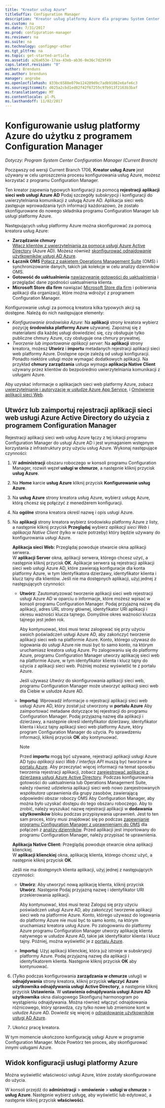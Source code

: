 ```yaml
---
title: "Kreator usług Azure"
titleSuffix: Configuration Manager
description: "Kreator usług platformy Azure dla programu System Center Configuration Manager — informacje"
ms.custom: na
ms.date: 7/31/2017
ms.prod: configuration-manager
ms.reviewer: na
ms.suite: na
ms.technology: configmgr-other
ms.tgt_pltfrm: na
ms.topic: get-started-article
ms.assetid: a26a653e-17aa-43eb-ab36-0e36c7d29f49
caps.latest.revision: "0"
author: Brenduns
ms.author: brenduns
manager: angrobe
ms.openlocfilehash: 833bc6588e079e124209d9c7adb91062e6afe6c3
ms.sourcegitcommit: d025a2cbd1ed82f42f67255c97b913f2163b3baf
ms.translationtype: MT
ms.contentlocale: pl-PL
ms.lasthandoff: 11/02/2017
---
```

# <a name="configure-azure-services-for-use-with-configuration-manager"></a>Konfigurowanie usług platformy Azure do użytku z programem Configuration Manager

*Dotyczy: Program System Center Configuration Manager (Current Branch)*

Począwszy od wersji Current Branch 1706, **Kreator usług Azure** jest używany w celu uproszczenia procesu konfigurowania usług Azure, możesz korzystać z programu Configuration Manager.

Ten kreator zapewnia typowych konfiguracji za pomocą **rejestracji aplikacji sieci web usługi Azure AD** Podaj szczegóły subskrypcji i konfiguracji do uwierzytelniania komunikacji z usługą Azure AD. Aplikacja sieci web zastępuje wprowadzania tych informacji każdorazowo, że zostało skonfigurowane do nowego składnika programu Configuration Manager lub usługi platformy Azure.

Następujących usług platformy Azure można skonfigurować za pomocą kreatora usług Azure:
-   **Zarządzanie chmury**   
    [Włącz klientów z uwierzytelniania za pomocą usługi Azure Active Directory](/sccm/core/clients/deploy/deploy-clients-cmg-azure) (Azure AD). Możesz również [skonfigurować odnajdowanie użytkowników usługi AD Azure](/sccm/core/servers/deploy/configure/configure-discovery-methods#azureaadisc).
-   **Łącznik OMS**
    [Połącz z pakietem Operations Management Suite](/sccm/core/clients/manage/sync-data-microsoft-operations-management-suite) (OMS) i synchronizowanie danych, takich jak kolekcje w celu analizy dzienników OMS.
-   **Gotowość do uaktualnienia**
    [nawiązywanie gotowości do uaktualnienia](/sccm/core/clients/manage/upgrade/upgrade-analytics) i przeglądać dane zgodności uaktualnienia klienta.
-   **Microsoft Store dla firm** nawiązać [Microsoft Store dla firm](/sccm/apps/deploy-use/manage-apps-from-the-windows-store-for-business) i pobierania aplikacji dla organizacji, które można wdrożyć z programem Configuration Manager.

Konfigurowanie usługi za pomocą kreatora kilka typowych akcji są dostępne.
Należą do nich następujące elementy:
-   *Konfigurowanie środowiska Azure*:  Na **aplikacji** strony kreatora wybierz pozycję **środowiska platformy Azure** używanej. Zapoznaj się z materiałami dla każdej usługi dowiedzieć się, czy obsługuje tylko publiczne chmury Azure, czy obsługuje ona chmury prywatnej.
-   *Tworzenie lub importowanie aplikacji server*:   Na **aplikacji** strony kreatora, możesz **Utwórz** i **importu** metadanych rejestracji aplikacji sieci web platformy Azure. Dostępne opcje zależą od usługi konfiguracji. Ponadto niektóre usługi może wymagać dodatkowych aplikacji. Na przykład **chmury zarządzania** usługa wymaga **aplikacja Native Client** używany przez klientów do bezpośrednio uwierzytelniania komunikacji z usługami Azure.


Aby uzyskać informacje o aplikacjach sieci web platformy Azure, zobacz [uwierzytelnianie i autoryzację w usłudze Azure App Service](/azure/app-service/app-service-authentication-overview), i [Omówienie aplikacji sieci Web](/azure/app-service-web/app-service-web-overview).


## <a name="webapp"></a>Utwórz lub zaimportuj rejestracji aplikacji sieci web usługi Azure Active Directory do użycia z programem Configuration Manager

Rejestracji aplikacji sieci web usług Azure łączy z tej lokacji programu Configuration Manager do usługi Azure AD i jest wymaganiem wstępnym korzystania z infrastruktury przy użyciu usług Azure. Wykonaj następujące czynności:

1.  W **administracji** obszaru roboczego w konsoli programu Configuration Manager, rozwiń węzeł **usługi w chmurze**, a następnie kliknij przycisk **usług Azure**.
2.  Na **Home** karcie **usług Azure** kliknij przycisk **Konfigurowanie usług Azure**.
3.  Na **usług Azure** strony kreatora usług Azure, wybierz usługę Azure, którą chcesz się połączyć z menedżerem konfiguracji.
4.  Na **ogólne** strona kreatora określ nazwę i opis usługi Azure.
5.  Na **aplikacji** strony kreatora wybierz środowisku platformy Azure z listy, a następnie kliknij przycisk **Przeglądaj** wybierz *aplikacji sieci Web* i *aplikacja Native Client* (tylko w razie potrzeby) który będzie używany do konfigurowania usługi Azure.

    **Aplikacja sieci Web:**   Przeglądaj powoduje otwarcie okna aplikacji serwera.    
      W **aplikacji Server** okna, aplikacji serwera, którego chcesz użyć, a następnie kliknij przycisk **OK**. Aplikacje serwera są rejestracji aplikacji sieci web usługi Azure AD, które zawierają konfiguracje dla konta platformy Azure, w tym Identyfikatora dzierżawy, identyfikator klienta i klucz tajny dla klientów.
    Jeśli nie ma dostępnych aplikacji, użyj jednej z następujących czynności:

    - **Utwórz**: Zautomatyzować tworzenie aplikacji sieci web rejestracji usługi Azure AD w oparciu o informacje, które możesz wpisać w konsoli programu Configuration Manager. Podaj przyjazną nazwę dla aplikacji, adres URL strony głównej, identyfikator URI aplikacji i okresu ważności klucza tajnego. Domyślnie okres ważności klucza tajnego jest jeden rok.
        
        Aby kontynuować, ktoś musi teraz zalogować się przy użyciu swoich poświadczeń usługi Azure AD, aby zakończyć tworzenie aplikacji sieci web na platformie Azure. Konto, którego używasz do logowania do usługi Azure nie musi być to samo konto, na którym uruchamiasz kreatora usług Azure. Po zalogowaniu się do platformy Azure, programu Configuration Manager utworzy aplikację sieci web na platformie Azure, w tym identyfikator klienta i klucz tajny do użycia z aplikacji sieci web. Później możesz wyświetlić te z portalu Azure.

        Jeśli używasz *Utwórz* do skonfigurowania aplikacji sieci web, programu Configuration Manager może utworzyć aplikacji sieci web dla Ciebie w usłudze Azure AD.
    
    - **Importuj**: Wprowadź informacje o rejestracji aplikacji sieci web usługi Azure AD, który został już utworzony w **portalu Azure** Aby zaimportować metadane dotyczące tej rejestracji do programu Configuration Manager. Podaj przyjazną nazwę dla aplikacji i dzierżawy, a następnie określ identyfikator dzierżawy, identyfikator klienta i klucz tajny aplikacji sieci web platformy Azure, który program Configuration Manager do użycia. Po sprawdzeniu informacji, kliknij przycisk **OK** aby kontynuować.
        > [!NOTE]
        > Przed **importu** mogą być używane, rejestracji aplikacji usługi Azure AD typu *aplikacji sieci Web / interfejs API* muszą być tworzone w [portalu Azure](https://portal.azure.com). Aby przeczytać więcej informacji na temat sposobu tworzenia rejestracji aplikacji, zobacz [zarejestrować aplikację z dzierżawą usługi Azure Active Directory](/azure/active-directory/active-directory-app-registration). Podczas konfigurowania gotowości do uaktualnienia lub Operations Management Suite, należy również udzielenia aplikacji sieci web nowo zarejestrowanych *współautora* uprawnienia dla grupy zasobów, zawierającą odpowiedni obszar roboczy OMS Aby Configuration Manager, aby można było uzyskać dostępu do tego obszaru roboczego. Aby to zrobić, należy wyszukać nazwę rejestracji aplikacji w **dodawania użytkowników** bloku podczas przypisywania uprawnień. Jest to ten sam proces, który musi znajdować się po podczas [zapewnianie programu Configuration Manager z uprawnieniami do OMS](https://docs.microsoft.com/azure/log-analytics/log-analytics-sccm#provide-configuration-manager-with-permissions-to-oms) dla połączeń z [analizy dzienników](https://docs.microsoft.com/azure/log-analytics/log-analytics-sccm). Przed aplikacji jest importowany do programu Configuration Manager, należy przypisać te uprawnienia.


    **Aplikacja Native Client:**  Przeglądaj powoduje otwarcie okna aplikacji klienckiej.  
     W **aplikacji klienckiej** okna, aplikację klienta, którego chcesz użyć, a następnie kliknij przycisk **OK**.

     Jeśli nie ma dostępnych klienta aplikacji, użyj jednej z następujących czynności:
     - **Utwórz**: Aby utworzyć nową aplikację klienta, kliknij przycisk **Utwórz**. Następnie Podaj przyjazną nazwę i identyfikator URI przekierowania aplikacji.

         Aby kontynuować, ktoś musi teraz Zaloguj się przy użyciu poświadczeń usługi Azure AD, aby zakończyć tworzenie aplikacji sieci web na platformie Azure. Konto, którego używasz do logowania do platformy Azure nie musi być to samo konto, na którym uruchamiasz kreatora usług Azure. Po zalogowaniu do platformy Azure programu Configuration Manager utworzy aplikację klienta natywnego w usłudze Azure AD, takie jak identyfikator klienta i klucz tajny. Później, można wyświetlić je z [portalu Azure](https://portal.azure.com). 

     - **Importuj**: Użyj aplikacji klienckiej, która już istnieje w subskrypcji platformy Azure. Podaj przyjazną nazwę dla aplikacji i identyfikatorem klienta. Następnie kliknij przycisk **OK** aby kontynuować.

  <!--  MOVE THIS AND STEP 6 TO configure Azure AD User Discover  content
       [!TIP]  
     When you use Import, the account you use to run the wizard must have the *Read directory data* application permission in the Azure portal. This is required to set the correct permissions for the App. When you use Create, Configuration Manager creates the app with the correct permissions. However, you still must give consent to the application in the Azure portal.   -->


6.  (Tylko podczas konfigurowania **zarządzania w chmurze** usługi) w **odnajdywania** strony kreatora, kliknij przycisk **włączyć Azure użytkownika odnajdywania usługi Active Directory**, a następnie kliknij przycisk  **Ustawienia**.
W **ustawienia odnajdywania usługi Azure AD użytkownika** okna dialogowego Skonfiguruj harmonogram po wystąpieniu odnajdywania. Można również włączyć odnajdowania różnicowego, który sprawdza, czy tylko nowe lub zmienione kont w usłudze Azure AD. Dowiedz się więcej o [odnajdowanie użytkowników usługi AD Azure](/sccm/core/servers/deploy/configure/about-discovery-methods#azureaddisc).

7.  Ukończ pracę kreatora.

W tym momencie ukończono konfigurację usługi Azure w programie Configuration Manager. Może Powtórz ten proces, aby skonfigurować innymi usługami Azure.

## <a name="view-the-configuration-of-an-azure-service"></a>Widok konfiguracji usługi platformy Azure
Można wyświetlić właściwości usługi Azure, które zostały skonfigurowane do użycia.

W konsoli przejdź do **administracji** > **omówienie** > **usługi w chmurze** > **usług Azure**. Następnie wybierz usługę, aby wyświetlić lub edytować, a następnie kliknij przycisk **właściwości**.
